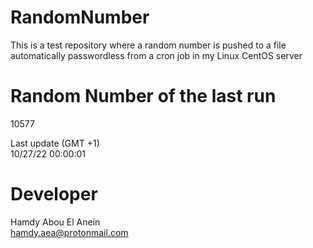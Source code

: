 # RandomNumber    
This is a test repository where a random number is pushed to a file automatically passwordless from a cron job in my Linux CentOS server    
# Random Number of the last run   
10577
      
Last update (GMT +1)    
10/27/22 00:00:01
# Developer    
Hamdy Abou El Anein   
hamdy.aea@protonmail.com
